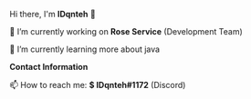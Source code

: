 Hi there, I'm **lDqnteh** 👋

🔭 I’m currently working on **Rose Service** (Development Team)

🌱 I’m currently learning more about java

**Contact Information**

📫 How to reach me: **$ lDqnteh#1172** (Discord)
